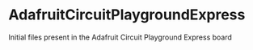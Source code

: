 # AdafruitCircuitPlaygroundExpress
Initial files present in the Adafruit Circuit Playground Express board
